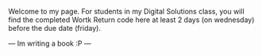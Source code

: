 Welcome to my page.
For students in my Digital Solutions class, you will find the completed Wortk Return code here at least 2 days (on wednesday) before the due date (friday).

— Im writing a book :P —
